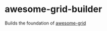 awesome-grid-builder
====================

Builds the foundation of [awesome-grid](https://github.com/IT-Kollektivet/awesome-grid)
